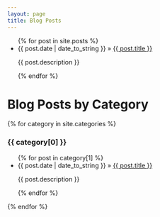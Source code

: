 ```yaml
---
layout: page
title: Blog Posts
---
```

<div id="home">
  <ul class="posts">
    {% for post in site.posts %}
      <li><span>{{ post.date | date_to_string }}</span> &raquo; <a href="{{ post.url }}">{{ post.title }}</a>
      <p> {{ post.description }} </p>
      </li>
    {% endfor %}
  </ul>
</div>

<div id="home">
<h1>Blog Posts by Category</h1>
{% for category in site.categories %}
  <h3>{{ category[0] }}</h3>
  <ul>
    {% for post in category[1] %}
      <li><span>{{ post.date | date_to_string }}</span> &raquo; <a href="{{ post.url }}">{{ post.title }}</a>
      <p> {{ post.description }} </p>
      </li>
    {% endfor %}
  </ul>
{% endfor %}
</div>

